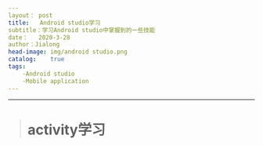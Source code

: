 ```yaml
---
layout： post
title:   Android studio学习
subtitle：学习Android studio中掌握到的一些技能
date：	2020-3-28
author：Jialong
head-image:	img/android studio.png
catalog:	true
tags:
	-Android studio
	-Mobile application
---
```


---

> # **activity**学习





